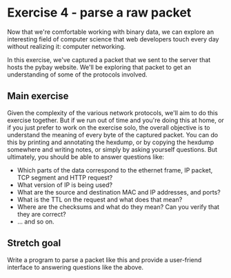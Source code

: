 # Exercise 4 - parse a raw packet

Now that we're comfortable working with binary data, we can explore an interesting field of computer science that web developers touch every day without realizing it: computer networking.

In this exercise, we've captured a packet that we sent to the server that hosts the pybay website. We'll be exploring that packet to get an understanding of some of the protocols involved.

## Main exercise

Given the complexity of the various network protocols, we'll aim to do this exercise together. But if we run out of time and you're doing this at home, or if you just prefer to work on the exercise solo, the overall objective is to understand the meaning of every byte of the captured packet. You can do this by printing and annotating the hexdump, or by copying the hexdump somewhere and writing notes, or simply by asking yourself questions. But ultimately, you should be able to answer questions like:

* Which parts of the data correspond to the ethernet frame, IP packet, TCP segment and HTTP request?
* What version of IP is being used?
* What are the source and destination MAC and IP addresses, and ports?
* What is the TTL on the request and what does that mean?
* Where are the checksums and what do they mean? Can you verify that they are correct?
* ... and so on.


## Stretch goal

Write a program to parse a packet like this and provide a user-friend interface to answering questions like the above.
